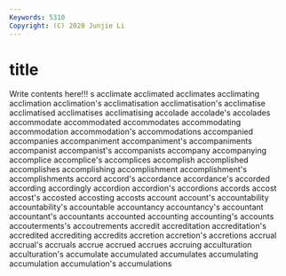```yaml
---
Keywords: 5310
Copyright: (C) 2020 Junjie Li
---
```


# title

Write contents here!!!
s
acclimate 
acclimated 
acclimates 
acclimating 
acclimation 
acclimation's 
acclimatisation 
acclimatisation's 
acclimatise 
acclimatised
acclimatises 
acclimatising 
accolade 
accolade's 
accolades 
accommodate 
accommodated 
accommodates 
accommodating 
accommodation
accommodation's 
accommodations 
accompanied 
accompanies 
accompaniment 
accompaniment's 
accompaniments 
accompanist 
accompanist's 
accompanists
accompany 
accompanying 
accomplice 
accomplice's 
accomplices 
accomplish 
accomplished 
accomplishes 
accomplishing 
accomplishment
accomplishment's 
accomplishments 
accord 
accord's 
accordance 
accordance's 
accorded 
according 
accordingly 
accordion
accordion's 
accordions 
accords 
accost 
accost's 
accosted 
accosting 
accosts 
account 
account's
accountability 
accountability's 
accountable 
accountancy 
accountancy's 
accountant 
accountant's 
accountants 
accounted 
accounting
accounting's 
accounts 
accouterments's 
accoutrements 
accredit 
accreditation 
accreditation's 
accredited 
accrediting 
accredits
accretion 
accretion's 
accretions 
accrual 
accrual's 
accruals 
accrue 
accrued 
accrues 
accruing
acculturation 
acculturation's 
accumulate 
accumulated 
accumulates 
accumulating 
accumulation 
accumulation's 
accumulations 
